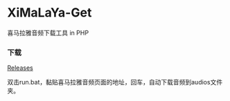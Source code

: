 # XiMaLaYa-Get
喜马拉雅音频下载工具 in PHP

### 下载
[Releases](https://github.com/cansll/XiMaLaYa-GET/releases)

双击run.bat，黏贴喜马拉雅音频页面的地址，回车，自动下载音频到audios文件夹。

